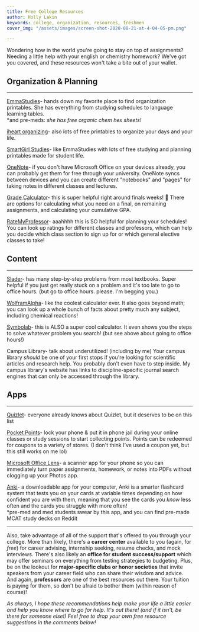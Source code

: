 ```yaml
---
title: Free College Resources
author: Holly Lakin
keywords: college, organization, resources, freshmen
cover_img: "/assets/images/screen-shot-2020-08-21-at-4-04-05-pm.png"

---
```

Wondering how in the world you're going to stay on top of assignments? Needing a little help with your english or chemistry homework? We've got you covered, and these resources won't take a bite out of your wallet.

## Organization & Planning

***

[EmmaStudies](https://emmastudies.com/printables "EmmaStudies")- hands down my favorite place to find organization printables. She has everything from studying schedules to language learning tables.  
\*and pre-meds: _she has free organic chem hex sheets!_

[iheart organizing](http://www.iheartorganizing.com/p/free-printables.html "iheart organizing")- also lots of free printables to organize your days and your life.

[SmartGirl Studies](https://www.smartgirlstudy.com/free-downloads "SmartGirl Studies")- like EmmaStudies with lots of free studying and planning printables made for student life.

[OneNote](https://apps.apple.com/us/app/microsoft-onenote/id784801555?mt=12 "Microsoft OneNote")- if you don't have Microsoft Office on your devices already, you can probably get them for free through your university. OneNote syncs between devices and you can create different "notebooks" and "pages" for taking notes in different classes and lectures.

[Grade Calculator](https://www.rapidtables.com/calc/grade/grade-calculator.html "Grade Calculator")- this is super helpful right around finals weeks! 😬 There are options for calculating what you need on a final, on remaining assignments, and calculating your cumulative GPA.

[RateMyProfessor](https://www.ratemyprofessors.com "RateMyProfessor")- aaahhhh this is SO helpful for planning your schedules! You can look up ratings for different classes and professors, which can help you decide which class section to sign up for or which general elective classes to take!

## Content

***

[Slader](https://www.slader.com "Slader")- has many step-by-step problems from most textbooks. Super helpful if you just get really stuck on a problem and it's too late to go to office hours. (but go to office hours. please. I'm begging you.)

[WolframAlpha](https://www.wolframalpha.com "WolframAlpha")- like the coolest calculator ever. It also goes beyond math; you can look up a whole bunch of facts about pretty much any subject, including chemical reactions!

[Symbolab](https://www.symbolab.com "Symbolab")- this is ALSO a super cool calculator. It even shows you the steps to solve whatever problem you search! (but see above about going to office hours!)

Campus Library- talk about underutilized! (including by me) Your campus library _should_ be one of your first stops if you're looking for scientific articles and research help. You probably don't even have to step inside. My campus library's website has links to discipline-specific journal search engines that can only be accessed through the library.

## Apps

***

[Quizlet](https://quizlet.com "Quizlet")- everyone already knows about Quizlet, but it deserves to be on this list

[Pocket Points](https://apps.apple.com/us/app/pocket-points-student-rewards/id908136685 "Pocket Points app")- lock your phone & put it in phone jail during your online classes or study sessions to start collecting points. Points can be redeemed for coupons to a variety of stores. (I don't think I've used a coupon yet, but this still works on me lol)

[Microsoft Office Lens](https://apps.apple.com/us/app/microsoft-office-lens-pdf-scan/id975925059 "Office Lens app")- a scanner app for your phone so you can immediately turn paper assignments, homework, or notes into PDFs without clogging up your Photos app.

[Anki](https://apps.ankiweb.net "Anki")- a downloadable app for your computer, Anki is a smarter flashcard system that tests you on your cards at variable times depending on how confident you are with them, meaning that you see the cards you _know_ less often and the cards you struggle with more often!  
\*pre-med and med students swear by this app, and you can find pre-made MCAT study decks on Reddit

***

Also, take advantage of all of the support that's offered to you through your college. More than likely, there's a **career center** available to you (again, for _free_) for career advising, internship seeking, resume checks, and mock interviews. There's also likely an **office for student success/support** which may offer seminars on everything from testing strategies to budgeting. Plus, be on the lookout for **major-specific clubs or honor societies** that invite speakers from your career field who can share their wisdom and advice. And again, **professors** are one of the best resources out there. Your tuition is paying for them, so don't be afraid to bother them (within reason of course)!

_As always, I hope these recommendations help make your life a little easier and help you know where to go for help. It's out there! (and if it isn't, be there for someone else!) Feel free to drop your own free resource suggestions in the comments below!_